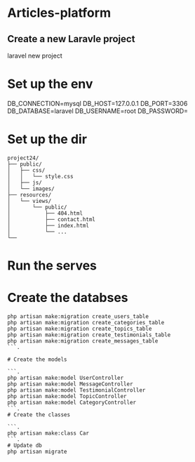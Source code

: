 # Articles-platform


## Create a new Laravle project

laravel new project 


# Set up the env

DB_CONNECTION=mysql
DB_HOST=127.0.0.1
DB_PORT=3306
DB_DATABASE=laravel
DB_USERNAME=root
DB_PASSWORD=
# Set up the dir

```
project24/
├── public/
│   ├── css/
│   │   └── style.css
│   ├── js/
│   └── images/
├── resources/
│   └── views/
│       └── public/
│           ├── 404.html
│           ├── contact.html
│           ├── index.html
│           └── ...
└── 
```

# Run the serves

# Create the databses

```.
php artisan make:migration create_users_table
php artisan make:migration create_categories_table
php artisan make:migration create_topics_table
php artisan make:migration create_testimonials_table
php artisan make:migration create_messages_table
```.

# Create the models

```.
php artisan make:model UserController
php artisan make:model MessageController
php artisan make:model TestimonialController
php artisan make:model TopicController
php artisan make:model CategoryController
```.
# Create the classes 

```.
php artisan make:class Car
```.
# Update db
php artisan migrate

